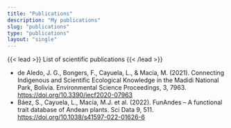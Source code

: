 ```yaml
---
title: "Publications"
description: "My publications"
slug: "publications"
type: "publications"
layout: "single"
---
```


{{< lead >}}
List of scientific publications
{{< /lead >}}

- de Aledo, J. G., Bongers, F., Cayuela, L., & Macía, M. (2021). Connecting Indigenous and Scientific Ecological Knowledge in the Madidi National Park, Bolivia. Environmental Science Proceedings, 3, 7963. https://doi.org/10.3390/iecf2020-07963
- Báez, S., Cayuela, L., Macía, M.J. et al. (2022). FunAndes – A functional trait database of Andean plants. Sci Data 9, 511. https://doi.org/10.1038/s41597-022-01626-6
